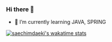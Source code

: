 ### Hi there 👋

- 🌱 I’m currently learning JAVA, SPRING

[![saechimdaeki's wakatime stats](https://github-readme-stats.vercel.app/api/wakatime?username=devksh930)](https://wakatime.com/@devksh930)


<!--
**devksh930/devksh930** is a ✨ _special_ ✨ repository because its `README.md` (this file) appears on your GitHub profile.

Here are some ideas to get you started:
- 🌱 I’m currently learning JAVA, SPRING

<--
- 🔭 I’m currently working on ...
- 🌱 I’m currently learning ...
- 👯 I’m looking to collaborate on ...
- 🤔 I’m looking for help with ...
- 💬 Ask me about ...
- 📫 How to reach me: ...
- 😄 Pronouns: ...
- ⚡ Fun fact: ...
-->
